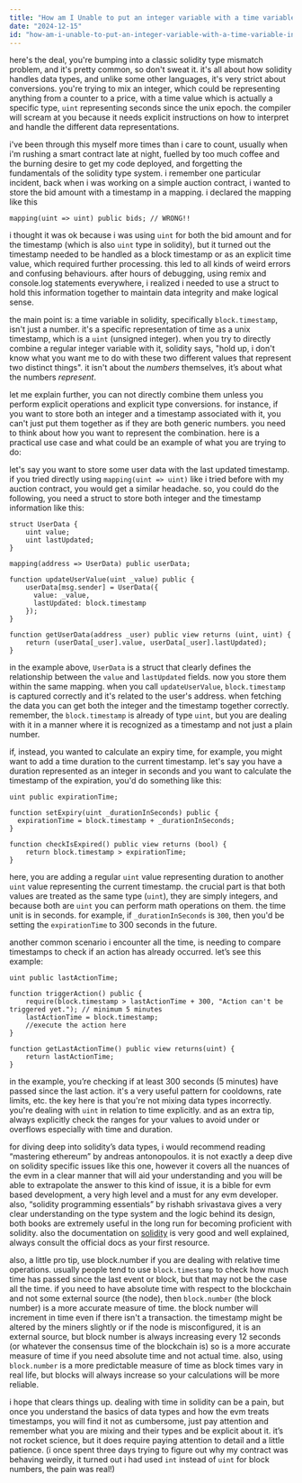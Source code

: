 ```yaml
---
title: "How am I Unable to put an integer variable with a time variable in solidity?"
date: "2024-12-15"
id: "how-am-i-unable-to-put-an-integer-variable-with-a-time-variable-in-solidity"
---
```


here's the deal, you're bumping into a classic solidity type mismatch problem, and it's pretty common, so don't sweat it. it's all about how solidity handles data types, and unlike some other languages, it's very strict about conversions. you're trying to mix an integer, which could be representing anything from a counter to a price, with a time value which is actually a specific type, `uint` representing seconds since the unix epoch. the compiler will scream at you because it needs explicit instructions on how to interpret and handle the different data representations.

i've been through this myself more times than i care to count, usually when i'm rushing a smart contract late at night, fuelled by too much coffee and the burning desire to get my code deployed, and forgetting the fundamentals of the solidity type system. i remember one particular incident, back when i was working on a simple auction contract, i wanted to store the bid amount with a timestamp in a mapping. i declared the mapping like this

```solidity
mapping(uint => uint) public bids; // WRONG!!
```

i thought it was ok because i was using `uint` for both the bid amount and for the timestamp (which is also `uint` type in solidity), but it turned out the timestamp needed to be handled as a block timestamp or as an explicit time value, which required further processing. this led to all kinds of weird errors and confusing behaviours. after hours of debugging, using remix and console.log statements everywhere, i realized i needed to use a struct to hold this information together to maintain data integrity and make logical sense.

the main point is: a time variable in solidity, specifically `block.timestamp`, isn't just a number. it's a specific representation of time as a unix timestamp, which is a `uint` (unsigned integer). when you try to directly combine a regular integer variable with it, solidity says, "hold up, i don't know what you want me to do with these two different values that represent two distinct things". it isn't about the *numbers* themselves, it’s about what the numbers *represent*.

let me explain further, you can not directly combine them unless you perform explicit operations and explicit type conversions. for instance, if you want to store both an integer and a timestamp associated with it, you can't just put them together as if they are both generic numbers. you need to think about how you want to represent the combination. here is a practical use case and what could be an example of what you are trying to do:

let's say you want to store some user data with the last updated timestamp. if you tried directly using `mapping(uint => uint)` like i tried before with my auction contract, you would get a similar headache. so, you could do the following, you need a struct to store both integer and the timestamp information like this:

```solidity
struct UserData {
    uint value;
    uint lastUpdated;
}

mapping(address => UserData) public userData;

function updateUserValue(uint _value) public {
    userData[msg.sender] = UserData({
      value: _value,
      lastUpdated: block.timestamp
    });
}

function getUserData(address _user) public view returns (uint, uint) {
    return (userData[_user].value, userData[_user].lastUpdated);
}
```

in the example above, `UserData` is a struct that clearly defines the relationship between the `value` and `lastUpdated` fields. now you store them within the same mapping. when you call `updateUserValue`, `block.timestamp` is captured correctly and it's related to the user's address. when fetching the data you can get both the integer and the timestamp together correctly. remember, the `block.timestamp` is already of type `uint`, but you are dealing with it in a manner where it is recognized as a timestamp and not just a plain number.

if, instead, you wanted to calculate an expiry time, for example, you might want to add a time duration to the current timestamp. let's say you have a duration represented as an integer in seconds and you want to calculate the timestamp of the expiration, you'd do something like this:

```solidity
uint public expirationTime;

function setExpiry(uint _durationInSeconds) public {
  expirationTime = block.timestamp + _durationInSeconds;
}

function checkIsExpired() public view returns (bool) {
    return block.timestamp > expirationTime;
}
```

here, you are adding a regular `uint` value representing duration to another `uint` value representing the current timestamp. the crucial part is that both values are treated as the same type (`uint`), they are simply integers, and because both are `uint` you can perform math operations on them. the time unit is in seconds. for example, if `_durationInSeconds` is `300`, then you'd be setting the `expirationTime` to 300 seconds in the future.

another common scenario i encounter all the time, is needing to compare timestamps to check if an action has already occurred. let’s see this example:

```solidity
uint public lastActionTime;

function triggerAction() public {
    require(block.timestamp > lastActionTime + 300, "Action can't be triggered yet."); // minimum 5 minutes
    lastActionTime = block.timestamp;
    //execute the action here
}

function getLastActionTime() public view returns(uint) {
    return lastActionTime;
}
```

in the example, you’re checking if at least 300 seconds (5 minutes) have passed since the last action. it's a very useful pattern for cooldowns, rate limits, etc. the key here is that you're not mixing data types incorrectly. you're dealing with `uint` in relation to time explicitly. and as an extra tip, always explicitly check the ranges for your values to avoid under or overflows especially with time and duration.

for diving deep into solidity’s data types, i would recommend reading “mastering ethereum” by andreas antonopoulos. it is not exactly a deep dive on solidity specific issues like this one, however it covers all the nuances of the evm in a clear manner that will aid your understanding and you will be able to extrapolate the answer to this kind of issue, it is a bible for evm based development, a very high level and a must for any evm developer. also, “solidity programming essentials” by rishabh srivastava gives a very clear understanding on the type system and the logic behind its design, both books are extremely useful in the long run for becoming proficient with solidity. also the documentation on [solidity](https://docs.soliditylang.org/en/v0.8.23/) is very good and well explained, always consult the official docs as your first resource.

also, a little pro tip, use block.number if you are dealing with relative time operations. usually people tend to use `block.timestamp` to check how much time has passed since the last event or block, but that may not be the case all the time. if you need to have absolute time with respect to the blockchain and not some external source (the node), then `block.number` (the block number) is a more accurate measure of time. the block number will increment in time even if there isn't a transaction. the timestamp might be altered by the miners slightly or if the node is misconfigured, it is an external source, but block number is always increasing every 12 seconds (or whatever the consensus time of the blockchain is) so is a more accurate measure of time if you need absolute time and not actual time. also, using `block.number` is a more predictable measure of time as block times vary in real life, but blocks will always increase so your calculations will be more reliable.

i hope that clears things up. dealing with time in solidity can be a pain, but once you understand the basics of data types and how the evm treats timestamps, you will find it not as cumbersome, just pay attention and remember what you are mixing and their types and be explicit about it. it’s not rocket science, but it does require paying attention to detail and a little patience. (i once spent three days trying to figure out why my contract was behaving weirdly, it turned out i had used `int` instead of `uint` for block numbers, the pain was real!)
